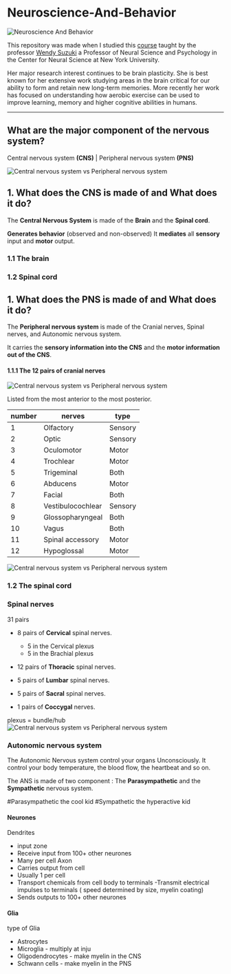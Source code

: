 # Neuroscience-And-Behavior
![Neuroscience And Behavior](https://raw.githubusercontent.com/BasileBron/Neuroscience-And-Behavior/master/img/banner_github.jpg)

This repository was made when I studied this [course](https://www.youtube.com/watch?v=gkrM1gMpqRU&list=PLtXCbh6IFA7QCsei-t8WesusKi8I2LXUJ) taught by the professor [Wendy Suzuki](https://www.wendysuzuki.com) a Professor of Neural Science and Psychology in the Center for Neural Science at New York University.

Her major research interest continues to be brain plasticity. She is best known for her extensive work studying areas in the brain critical for our ability to form and retain new long-term memories. More recently her work has focused on understanding how aerobic exercise can be used to improve learning, memory and higher cognitive abilities in humans.
_______________________
## What are the major component of the nervous system?
Central nervous system **(CNS)** | Peripheral nervous system **(PNS)**

 ![Central nervous system vs Peripheral nervous system](https://raw.githubusercontent.com/BasileBron/Neuroscience-And-Behavior/master/img/CNS_PNS.PNG)

## 1. What does the CNS is made of and What does it do?
The **Central Nervous System** is made of the **Brain** and the **Spinal cord**.

**Generates behavior** (observed and non-observed)
It **mediates** all **sensory** input and **motor** output.

### 1.1 The brain

### 1.2 Spinal cord
## 1. What does the PNS is made of and What does it do?
The **Peripheral nervous system** is made of the Cranial nerves, Spinal nerves, and Autonomic nervous system.

It carries the **sensory information into the CNS** and the **motor information out of the CNS**.

#### 1.1.1 The 12 pairs of cranial nerves
![Central nervous system vs Peripheral nervous system](https://raw.githubusercontent.com/BasileBron/Neuroscience-And-Behavior/master/img/cranial_nerves.PNG)

Listed from the most anterior to the most posterior.

| number | nerves            | type    |
| ------ | ----------------- | ------- |
| 1      | Olfactory         | Sensory |
| 2      | Optic             | Sensory |
| 3      | Oculomotor        | Motor   |
| 4      | Trochlear         | Motor   |
| 5      | Trigeminal        | Both    |
| 6      | Abducens          | Motor   |
| 7      | Facial            | Both    |
| 8      | Vestibulocochlear | Sensory |
| 9      | Glossopharyngeal  | Both    |
| 10     | Vagus             | Both    |
| 11     | Spinal accessory  | Motor   |
| 12     | Hypoglossal       | Motor   |

![Central nervous system vs Peripheral nervous system](https://raw.githubusercontent.com/BasileBron/Neuroscience-And-Behavior/master/img/Brain-stem.png)

### 1.2 The spinal cord

### Spinal nerves

31 pairs

- 8 pairs of **Cervical** spinal nerves.

  - 5 in the Cervical plexus
  - 5 in the  Brachial plexus

- 12 pairs of **Thoracic** spinal nerves.

- 5 pairs of **Lumbar** spinal nerves.
- 5 pairs of **Sacral** spinal nerves.
- 1 pairs of **Coccygal** nerves.


plexus =  bundle/hub
![Central nervous system vs Peripheral nervous system](https://raw.githubusercontent.com/BasileBron/Neuroscience-And-Behavior/master/img/spinal_nerves.jpg)



### Autonomic nervous system
The Autonomic Nervous system control your organs Unconsciously. It control your body temperature, the blood flow, the heartbeat and so on.

The ANS is made of two component :
The **Parasympathetic** and the **Sympathetic** nervous system.

#Parasympathetic
the cool kid
#Sympathetic
the hyperactive kid





#### Neurones
Dendrites
- input zone
- Receive input from 100+ other neurones
- Many per cell
Axon
- Carries output from cell
- Usually 1 per cell
- Transport chemicals from cell body to terminals
-Transmit electrical impulses to terminals ( speed determined by size, myelin coating)
- Sends outputs to 100+ other neurones

#### Glia
type of Glia
- Astrocytes
- Microglia - multiply at inju
- Oligodendrocytes - make myelin in the CNS
- Schwann cells - make myelin in the PNS
